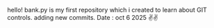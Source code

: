 hello!
bank.py is my first repository which i created to learn about GIT controls.
adding new commits.
Date : oct 6 2025
✌️✌️